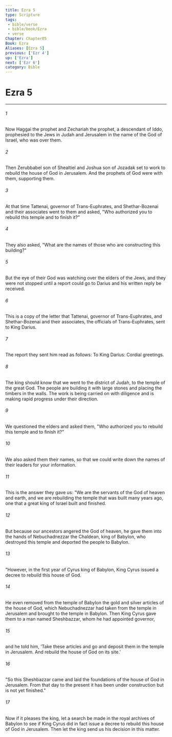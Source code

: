 ```yaml
---
title: Ezra 5
type: Scripture
tags:
 - bible/verse
 - bible/book/Ezra
 - verse
Chapter: Chapter05
Book: Ezra
Aliases: [Ezra 5]
previous: ['Ezr 4']
up: ['Ezra']
next: ['Ezr 6']
category: Bible
---
```

# Ezra 5

***


###### 1 
Now Haggai the prophet and Zechariah the prophet, a descendant of Iddo, prophesied to the Jews in Judah and Jerusalem in the name of the God of Israel, who was over them. 

###### 2 
Then Zerubbabel son of Shealtiel and Joshua son of Jozadak set to work to rebuild the house of God in Jerusalem. And the prophets of God were with them, supporting them. 

###### 3 
At that time Tattenai, governor of Trans-Euphrates, and Shethar-Bozenai and their associates went to them and asked, "Who authorized you to rebuild this temple and to finish it?" 

###### 4 
They also asked, "What are the names of those who are constructing this building?" 

###### 5 
But the eye of their God was watching over the elders of the Jews, and they were not stopped until a report could go to Darius and his written reply be received. 

###### 6 
This is a copy of the letter that Tattenai, governor of Trans-Euphrates, and Shethar-Bozenai and their associates, the officials of Trans-Euphrates, sent to King Darius. 

###### 7 
The report they sent him read as follows: To King Darius: Cordial greetings. 

###### 8 
The king should know that we went to the district of Judah, to the temple of the great God. The people are building it with large stones and placing the timbers in the walls. The work is being carried on with diligence and is making rapid progress under their direction. 

###### 9 
We questioned the elders and asked them, "Who authorized you to rebuild this temple and to finish it?" 

###### 10 
We also asked them their names, so that we could write down the names of their leaders for your information. 

###### 11 
This is the answer they gave us: "We are the servants of the God of heaven and earth, and we are rebuilding the temple that was built many years ago, one that a great king of Israel built and finished. 

###### 12 
But because our ancestors angered the God of heaven, he gave them into the hands of Nebuchadnezzar the Chaldean, king of Babylon, who destroyed this temple and deported the people to Babylon. 

###### 13 
"However, in the first year of Cyrus king of Babylon, King Cyrus issued a decree to rebuild this house of God. 

###### 14 
He even removed from the temple of Babylon the gold and silver articles of the house of God, which Nebuchadnezzar had taken from the temple in Jerusalem and brought to the temple in Babylon. Then King Cyrus gave them to a man named Sheshbazzar, whom he had appointed governor, 

###### 15 
and he told him, 'Take these articles and go and deposit them in the temple in Jerusalem. And rebuild the house of God on its site.' 

###### 16 
"So this Sheshbazzar came and laid the foundations of the house of God in Jerusalem. From that day to the present it has been under construction but is not yet finished." 

###### 17 
Now if it pleases the king, let a search be made in the royal archives of Babylon to see if King Cyrus did in fact issue a decree to rebuild this house of God in Jerusalem. Then let the king send us his decision in this matter. 
